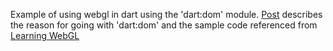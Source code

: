 Example of using webgl in dart using the 'dart:dom' module. [Post](http://financecoding.wordpress.com/2012/01/23/dart-the-status-of-webgl/) describes the reason for going with 'dart:dom' and the sample code referenced from [Learning WebGL](http://learningwebgl.com/blog/?p=28)
